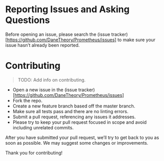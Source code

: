 # Reporting Issues and Asking Questions

Before opening an issue, please search the (issue tracker)[https://github.com/DaneTheory/Prometheus/issues] to make sure your issue hasn’t already been reported.


# Contributing
> TODO: Add info on contributing.

- Open a new issue in the (issue tracker)[https://github.com/DaneTheory/Prometheus/issues]
- Fork the repo.
- Create a new feature branch based off the master branch.
- Make sure all tests pass and there are no linting errors.
- Submit a pull request, referencing any issues it addresses.
- Please try to keep your pull request focused in scope and avoid including unrelated commits.

After you have submitted your pull request, we’ll try to get back to you as soon as possible. We may suggest some changes or improvements.

Thank you for contributing!
